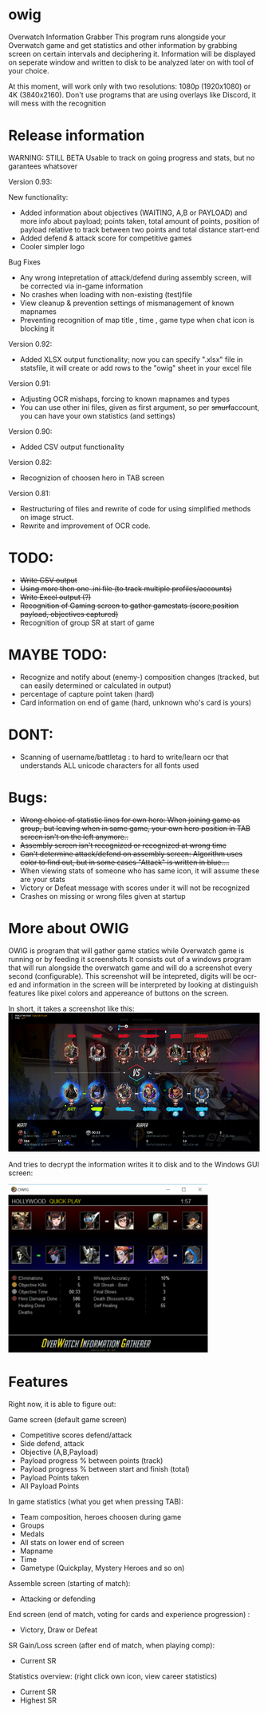 # owig
Overwatch Information Grabber
This program runs alongside your Overwatch game and get statistics and other information by grabbing screen on certain intervals and deciphering it.
Information will be displayed on seperate window and written to disk to be analyzed later on with tool of your choice.

At this moment, will work only with two resolutions: 1080p (1920x1080) or 4K (3840x2160). 
Don't use programs that are using overlays like Discord, it will mess with the recognition

# Release information
WARNING: STILL BETA Usable to track on going progress and stats, but no garantees whatsover

Version 0.93: 

New functionality:
- Added information about objectives (WAITING, A,B or PAYLOAD) and more info about payload; points taken, total amount of points, position of payload relative to track between two points and total distance start-end
- Added defend & attack score for competitive games
- Cooler simpler logo

Bug Fixes
- Any wrong intepretation of attack/defend during assembly screen, will be corrected via in-game information
- No crashes when loading with non-existing (test)file
- View cleanup & prevention settings of mismanagement of known mapnames
- Preventing recognition of map title , time , game type when chat icon is blocking it

Version 0.92: 
- Added XLSX output functionality; now you can specify ".xlsx" file in statsfile, it will create or add rows to the "owig" sheet in your excel file

Version 0.91: 
- Adjusting OCR mishaps, forcing to known mapnames and types
- You can use other ini files, given as first argument, so per ~~smurf~~account, you can have your own statistics (and settings)

Version 0.90: 
- Added CSV output functionality

Version 0.82: 
- Recognizion of choosen hero in TAB screen

Version 0.81: 
- Restructuring of files and rewrite of code for using simplified methods on image struct. 
- Rewrite and improvement of OCR code.  

# TODO:
* ~~Write CSV output~~
* ~~Using more then one .ini file (to track multiple profiles/accounts)~~
* ~~Write Excel output (?)~~
* ~~Recognition of Gaming screen to gather gamestats (score,position payload, objectives captured)~~
* Recognition of group SR at start of game

# MAYBE TODO:
* Recognize and notify about (enemy-) composition changes (tracked, but can easily determined or calculated in output)
* percentage of capture point taken (hard)
* Card information on end of game (hard, unknown who's card is yours)

# DONT:
* Scanning of username/battletag : to hard to write/learn ocr that understands ALL unicode characters for all fonts used


# Bugs:
* ~~Wrong choice of statistic lines for own hero: When joining game as group, but leaving when in same game, your own hero position in TAB screen isn't on the left anymore..~~
* ~~Assembly screen isn't recognized or recognized at wrong time~~
* ~~Can't determine attack/defend on assembly screen: Algorithm uses color to find out, but in some cases "Attack" is written in blue....~~
* When viewing stats of someone who has same icon, it will assume these are your stats
* Victory or Defeat message with scores under it will not be recognized
* Crashes on missing or wrong files given at startup

# More about OWIG
OWIG is program that will gather game statics while Overwatch game is running or by feeding it screenshots
It consists out of a windows program that will run alongside the overwatch game and will do a screenshot every second (configurable). This screenshot will be intepreted, digits will be ocr-ed and information in the screen will be interpreted by looking at distinguish features like pixel colors and appereance of buttons on the screen. 

In short, it takes a screenshot like this:
![Example screenshot](https://raw.githubusercontent.com/mertyGit/owig/master/doc/screenshot_example.png)

And tries to decrypt the information writes it to disk and to the Windows GUI screen: 

<img src="https://raw.githubusercontent.com/mertyGit/owig/master/doc/example.png" width="400">


# Features

Right now, it is able to figure out:

Game screen (default game screen)
* Competitive scores defend/attack 
* Side defend, attack
* Objective (A,B,Payload)
* Payload progress % between points (track)
* Payload progress % between start and finish (total)
* Payload Points taken
* All Payload Points

In game statistics (what you get when pressing TAB):
* Team composition, heroes choosen during game
* Groups
* Medals
* All stats on lower end of screen
* Mapname
* Time
* Gametype (Quickplay, Mystery Heroes and so on)

Assemble screen (starting of match):
* Attacking or defending

End screen (end of match, voting for cards and experience progression) :
* Victory, Draw or Defeat

SR Gain/Loss screen (after end of match, when playing comp):
* Current SR

Statistics overview: (right click own icon, view career statistics)
* Current SR
* Highest SR
